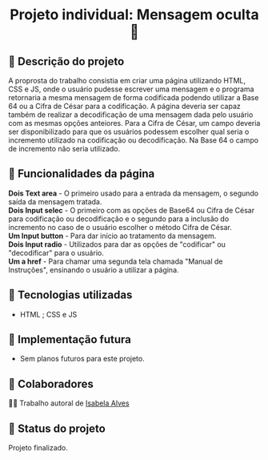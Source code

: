<h1 align="center">Projeto individual: Mensagem oculta 🔐</h1>

## :memo: Descrição do projeto
A proprosta do trabalho consistia em criar uma página utilizando HTML, CSS e JS, onde o usuário pudesse escrever uma mensagem e o programa retornaria a mesma mensagem de forma codificada podendo utilizar a Base 64 ou a Cifra de César para a codificação. A página deveria ser capaz também de realizar a decodificação de uma mensagem dada pelo usuário com as mesmas opções anteiores.
Para a Cifra de César, um campo deveria ser disponibilizado para que os usuários podessem escolher qual seria o incremento utilizado na codificação ou decodificação. Na Base 64 o campo de incremento não seria utilizado.

## 🤖 Funcionalidades da página
<strong>Dois Text area</strong> - O primeiro usado para a entrada da mensagem, o segundo saída da mensagem tratada.<br>
<strong>Dois Input selec</strong> - O primeiro com as opções de Base64 ou Cifra de César para codificação ou decodificação e o segundo para a inclusão do incremento no caso de o usuário escolher o método Cifra de César.<br>
<strong>Um Input button</strong> - Para dar início ao tratamento da mensagem.<br>
<strong>Dois Input radio</strong> - Utilizados para dar as opções de "codificar" ou "decodificar" para o usuário.<br>
<strong>Um a href</strong> - Para chamar uma segunda tela chamada "Manual de Instruções", ensinando o usuário a utilizar a página.<br>

## :wrench: Tecnologias utilizadas
* HTML ; CSS e JS

## :rocket: Implementação futura
* Sem planos futuros para este projeto.

## :handshake: Colaboradores
🧑‍💻 Trabalho autoral de <a href="https://github.com/isabelaalvesc">Isabela Alves</a>

## :dart: Status do projeto
Projeto finalizado.